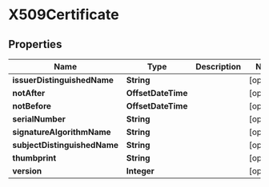 

# X509Certificate


## Properties

Name | Type | Description | Notes
------------ | ------------- | ------------- | -------------
**issuerDistinguishedName** | **String** |  |  [optional]
**notAfter** | **OffsetDateTime** |  |  [optional]
**notBefore** | **OffsetDateTime** |  |  [optional]
**serialNumber** | **String** |  |  [optional]
**signatureAlgorithmName** | **String** |  |  [optional]
**subjectDistinguishedName** | **String** |  |  [optional]
**thumbprint** | **String** |  |  [optional]
**version** | **Integer** |  |  [optional]




